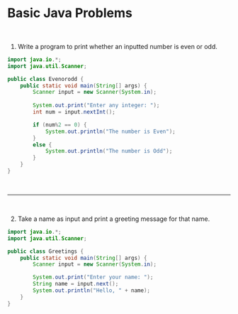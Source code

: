 # Basic Java Problems

<br>

1. Write a program to print whether an inputted number is even or odd.

```java
import java.io.*;
import java.util.Scanner;

public class Evenorodd {
    public static void main(String[] args) {
        Scanner input = new Scanner(System.in);
        
        System.out.print("Enter any integer: ");
        int num = input.nextInt();

        if (num%2 == 0) {
            System.out.println("The number is Even");
        }
        else {
            System.out.println("The number is Odd");
        }
    }
}
```
<br>

---

<br>

2. Take a name as input and print a greeting message for that name.

```java
import java.io.*;
import java.util.Scanner;

public class Greetings {
    public static void main(String[] args) {
        Scanner input = new Scanner(System.in);

        System.out.print("Enter your name: ");
        String name = input.next();
        System.out.println("Hello, " + name);
    }
}
```
